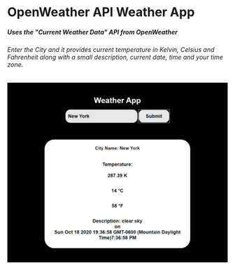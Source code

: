 # OpenWeather API Weather App

##### Uses the "Current Weather Data" API from OpenWeather

###### Enter the City and it provides current temperature in Kelvin, Celsius and Fahrenheit along with a small description, current date, time and your time zone.

![alt text](https://github.com/rohinvinod/openweather-api/blob/main/Weather%20App.PNG?raw=true)
